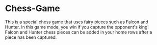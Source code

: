 # Chess-Game
This is a special chess game that uses fairy pieces such as Falcon and Hunter. In this game mode, you win if you capture the opponent's king! Falcon and Hunter chess pieces can be added in your home rows after a piece has been captured. 
